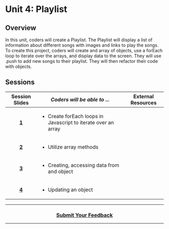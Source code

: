# Unit 4: Playlist

## Overview
In this unit, coders will create a Playlist. The Playlist will display a list of information about different songs with images and links to play the songs. To create this project, coders will create and array of objects, use a forEach loop to iterate over the arrays, and display data to the screen. They will use .push to add new songs to their playlist. They will then refactor their code with objects.

## Sessions 
|Session Slides|*Coders will be able to ...*|External Resources|
|:-------:|-------|:-------:|
|[**1**](https://docs.google.com/presentation/d/1g_ql4mImbMm5bGUQ0DEsDBG8XEUquMz6_AR2IfPY4mI/edit#slide=id.g557d3cfcd8_0_209)|<ul><li>Create forEach loops in Javascript to iterate over an array</li></ul>||
|[**2**](https://drive.google.com/open?id=16w2Ccxayv5ZFtuUY89_G_QoEIghi3D09jNMnEyl48Cg)|<ul><li>Utilize array methods</li></ul>||
|[**3**](https://drive.google.com/open?id=1OiuILwAWguKwWo3ZnMCH-CW4pJObWswvG3wVyLmIj0E)|<ul><li>Creating, accessing data from and object</li></ul>||
|[**4**](https://drive.google.com/open?id=1CVrx44battLmSPY7qPh8_lzBijrjZrhPVoAemoNTcN0)|<ul><li>Updating an object</li></ul>|| 

----
<h3 align="center"><a href="https://docs.google.com/forms/d/e/1FAIpQLSeLpI-m6UKvIxk97F8R1iidFRaYXJ3dfcUuIjx2Pz0WMfO1SA/viewform">Submit Your Feedback</a>  </h3>

----
